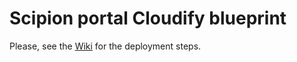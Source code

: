 # Scipion portal Cloudify blueprint



Please, see the [Wiki](https://github.com/ICS-MU/westlife-cloudify-scipion/wiki) for the deployment steps.

